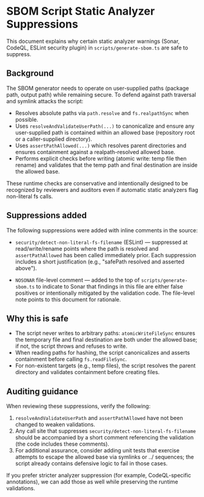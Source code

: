 # SBOM Script Static Analyzer Suppressions

This document explains why certain static analyzer warnings (Sonar, CodeQL, ESLint security plugin) in `scripts/generate-sbom.ts` are safe to suppress.

## Background
The SBOM generator needs to operate on user-supplied paths (package path, output path) while remaining secure. To defend against path traversal and symlink attacks the script:

- Resolves absolute paths via `path.resolve` and `fs.realpathSync` when possible.
- Uses `resolveAndValidateUserPath(...)` to canonicalize and ensure any user-supplied path is contained within an allowed base (repository root or a caller-supplied directory).
- Uses `assertPathAllowed(...)` which resolves parent directories and ensures containment against a realpath-resolved allowed base.
- Performs explicit checks before writing (atomic write: temp file then rename) and validates that the temp path and final destination are inside the allowed base.

These runtime checks are conservative and intentionally designed to be recognized by reviewers and auditors even if automatic static analyzers flag non-literal fs calls.

## Suppressions added
The following suppressions were added with inline comments in the source:

- `security/detect-non-literal-fs-filename` (ESLint) — suppressed at read/write/rename points where the path is resolved and `assertPathAllowed` has been called immediately prior. Each suppression includes a short justification (e.g., "safePath resolved and asserted above").

- `NOSONAR` file-level comment — added to the top of `scripts/generate-sbom.ts` to indicate to Sonar that findings in this file are either false positives or intentionally mitigated by the validation code. The file-level note points to this document for rationale.

## Why this is safe
- The script never writes to arbitrary paths: `atomicWriteFileSync` ensures the temporary file and final destination are both under the allowed base; if not, the script throws and refuses to write.
- When reading paths for hashing, the script canonicalizes and asserts containment before calling `fs.readFileSync`.
- For non-existent targets (e.g., temp files), the script resolves the parent directory and validates containment before creating files.

## Auditing guidance
When reviewing these suppressions, verify the following:

1. `resolveAndValidateUserPath` and `assertPathAllowed` have not been changed to weaken validations.
2. Any call site that suppresses `security/detect-non-literal-fs-filename` should be accompanied by a short comment referencing the validation (the code includes these comments).
3. For additional assurance, consider adding unit tests that exercise attempts to escape the allowed base via symlinks or ../ sequences; the script already contains defensive logic to fail in those cases.

If you prefer stricter analyzer suppression (for example, CodeQL-specific annotations), we can add those as well while preserving the runtime validations.
